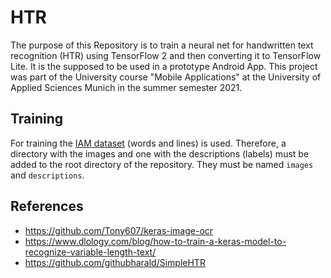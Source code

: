 # HTR

The purpose of this Repository is to train a neural net for handwritten text recognition (HTR) using TensorFlow 2 and then converting it to TensorFlow Lite. It is the supposed to be used in a prototype Android App. This project was part of the University course "Mobile Applications" at the University of Applied Sciences Munich in the summer semester 2021.

## Training

For training the [IAM dataset](https://fki.tic.heia-fr.ch/databases/iam-handwriting-database) (words and lines) is used. Therefore, a directory with the images and one with the descriptions (labels) must be added to the root directory of the repository. They must be named `images` and `descriptions`.

## References

- https://github.com/Tony607/keras-image-ocr
- https://www.dlology.com/blog/how-to-train-a-keras-model-to-recognize-variable-length-text/
- https://github.com/githubharald/SimpleHTR
